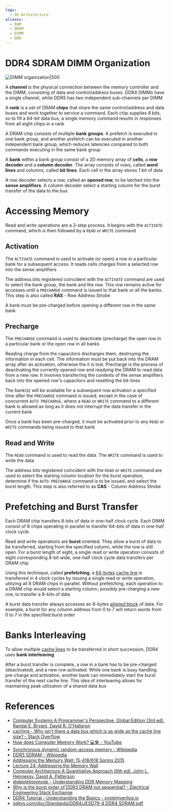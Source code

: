 ```yaml
---
tags:
  - OS-Architecture
aliases:
  - RAM
  - DRAM
  - DIMM
  - DDR
---
```


# DDR4 SDRAM DIMM Organization

![DIMM organization|500](DIMM%20organization.png)

A **channel** is the physical connection between the memory controller and the DIMM, consisting of data and control/address buses. DDR4 DIMMs have a single channel, while DDR5 has two independent sub-channels per DIMM

A **rank** is a set of DRAM **chips** that share the same control/address and data buses and work together to service a command. Each chip supplies *8 bits*, so to fill a *64-bit* data bus, a single memory command results in responses from all eight chips in a rank

A DRAM chip consists of multiple **bank groups**. A prefetch is executed in one bank group, and another prefetch can be executed in another independent bank group, which reduces latencies compared to both commands executing in the same bank group

A **bank** within a bank group consist of a 2D memory array of **cells**, a **row decoder** and a **column decoder**. The array consists of rows, called **word lines** and columns, called **bit lines**. Each cell in the array stores *1 bit* of data

A row decoder selects a row, called an **opened row**, to be latched into the **sense amplifiers**. A column decoder select a starting column for the burst transfer of the data to the bus

# Accessing Memory

Read and write operations are a 2-step process. It begins with the `ACTIVATE` command, which is then followed by a `READ` or `WRITE` command

## Activation

The `ACTIVATE` command is used to activate (or open) a row in a particular bank for a subsequent access. It reads cells charges from a selected row into the sense amplifiers

The address bits registered coincident with the `ACTIVATE` command are used to select the bank group, the bank and the row. This row remains active for accesses until a `PRECHARGE` command is issued to that bank or all the banks. This step is also called **RAS** - Row Address Strobe

A bank must be pre-charged before opening a different row in the same bank

## Precharge

The `PRECHARGE` command is used to deactivate (precharge) the open row in a particular bank or the open row in all banks

Reading charge from the capacitors discharges them, destroying the information in each cell. The information must be put back into the DRAM array after an activation, otherwise the it is lost. Precharge is the process of deactivating the currently opened row and readying the DRAM to read data from a new row. It involves transferring the contents of the sense amplifiers back into the opened row's capacitors and resetting the bit-lines

The bank(s) will be available for a subsequent row activation a specified time after the `PRECHARGE` command is issued, except in the case of concurrent `AUTO PRECHARGE`, where a `READ` or `WRITE` command to a different bank is allowed as long as it does not interrupt the data transfer in the current bank

Once a bank has been pre-charged, it must be activated prior to any `READ` or `WRITE` commands being issued to that bank

## Read and Write

The `READ` command is used to read the data. The `WRITE` command is used to write the data

The address bits registered coincident with the `READ` or `WRITE` command are used to select the starting column location for the burst operation, determine if the `AUTO PRECHARGE` command is to be issued, and select the burst length. This step is also referred to as **CAS** - Column Address Strobe

# Prefetching and Burst Transfer

Each DRAM chip transfers 8-bits of data in one-half clock cycle. Each DIMM consist of 8 chips operating in parallel to transfer 64-bits of data in one-half clock cycle

Read and write operations are **burst** oriented. They allow a burst of data to be transferred, starting from the specified column, while the row is still open. For a burst length of eight, a single read or write operation consists of eight corresponding 8-bit wide, one-half clock cycle data transfers per DRAM chip

Using this technique, called **prefetching**, a [64-bytes](Memory%20Hierarchy%20and%20Locality.md) [cache line](Cache%20Memory.md) is transferred in 4 clock cycles by issuing a single read or write operation, utilizing all 8 DRAM chips in parallel. Without prefetching, each operation to a DRAM chip would select a starting column, possibly pre-charging a new row, to transfer a 8-bits of data

A burst data transfer always accesses an 8-bytes [aligned block](Data%20Alignment.md) of data. For example, a burst for any column address from 0 to 7 will return words from 0 to 7 in the specified burst order

# Banks Interleaving

To allow multiple [cache lines](Cache%20Memory.md) to be transferred in short succession, DDR4 uses **bank interleaving**

After a burst transfer is complete, a row in a bank has to be pre-charged (deactivated), and a new row activated. While one bank is busy handling pre-charge and activation, another bank can immediately start the burst transfer of the next cache line. This idea of interleaving allows for maintaining peak utilization of a shared data bus

# References

- [Computer Systems A Programmer's Perspective, Global Edition (3rd ed). Randal E. Bryant, David R. O'Hallaron](References.md#Computer%20Systems%20A%20Programmer's%20Perspective,%20Global%20Edition%20(3rd%20ed).%20Randal%20E.%20Bryant,%20David%20R.%20O'Hallaron)
- [caching - Why isn't there a data bus which is as wide as the cache line size? - Stack Overflow](https://stackoverflow.com/questions/39182060/why-isnt-there-a-data-bus-which-is-as-wide-as-the-cache-line-size)
- [How does Computer Memory Work? 💻🛠 - YouTube](https://www.youtube.com/watch?v=7J7X7aZvMXQ)
- [Synchronous dynamic random-access memory - Wikipedia](https://en.wikipedia.org/wiki/Synchronous_dynamic_random-access_memory#Interrupting_a_read_burst)
- [DDR5 SDRAM - Wikipedia](https://en.wikipedia.org/wiki/DDR5_SDRAM)
- [Addressing the Memory Wall: 15-418/618 Spring 2015](http://15418.courses.cs.cmu.edu/spring2015/lecture/memory)
- [Lecture 24: Addressing the Memory Wall](https://scs.hosted.panopto.com/Panopto/Pages/Viewer.aspx?id=2a6d61e0-b78b-450b-bd5b-82b663074a7c)
- [Computer Architecture A Quantitative Approach (6th ed). John L. Hennessy, David A. Patterson](References.md#Computer%20Architecture%20A%20Quantitative%20Approach%20(6th%20ed).%20John%20L.%20Hennessy,%20David%20A.%20Patterson)
- [@depletionmode - Understanding DDR Memory Mapping](https://depletionmode.com/ram-mapping.html)
- [Why is the burst order of DDR3 DRAM not sequential? - Electrical Engineering Stack Exchange](https://electronics.stackexchange.com/questions/649971/why-is-the-burst-order-of-ddr3-dram-not-sequential)
- [DDR4 Tutorial - Understanding the Basics - systemverilog.io](https://www.systemverilog.io/design/ddr4-basics/)
- [xdevs.com/doc/Standards/DDR4/JESD79-4 DDR4 SDRAM.pdf](https://xdevs.com/doc/Standards/DDR4/JESD79-4%20DDR4%20SDRAM.pdf)
